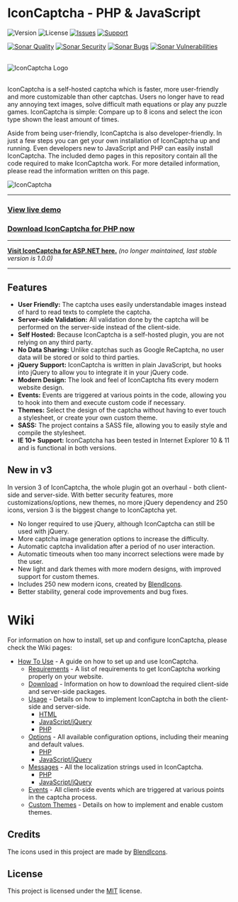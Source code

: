 # IconCaptcha - PHP & JavaScript

![Version](https://img.shields.io/badge/Version-3.1.3-orange.svg?style=flat-square)
![License](https://img.shields.io/badge/License-MIT-blue.svg?style=flat-square)
[![Issues](https://img.shields.io/github/issues/fabianwennink/IconCaptcha-PHP?style=flat-square)](https://github.com/fabianwennink/IconCaptcha-PHP/issues)
[![Support](https://img.shields.io/badge/Support-Buy_Me_A_Coffee-yellow.svg?style=flat-square)](https://www.buymeacoffee.com/fabianwennink)

[![Sonar Quality](https://img.shields.io/sonar/alert_status/fabianwennink_IconCaptcha-PHP?server=https%3A%2F%2Fsonarcloud.io&style=flat-square&logo=sonarcloud)](https://sonarcloud.io/dashboard?id=fabianwennink_IconCaptcha-PHP)
[![Sonar Security](https://img.shields.io/sonar/security_rating/fabianwennink_IconCaptcha-PHP?server=https%3A%2F%2Fsonarcloud.io&style=flat-square&logo=sonarcloud&color=%234c1)](https://sonarcloud.io/dashboard?id=fabianwennink_IconCaptcha-PHP)
[![Sonar Bugs](https://img.shields.io/sonar/bugs/fabianwennink_IconCaptcha-PHP?server=https%3A%2F%2Fsonarcloud.io&style=flat-square&logo=sonarcloud)](https://sonarcloud.io/dashboard?id=fabianwennink_IconCaptcha-PHP)
[![Sonar Vulnerabilities](https://img.shields.io/sonar/vulnerabilities/fabianwennink_IconCaptcha-PHP?server=https%3A%2F%2Fsonarcloud.io&style=flat-square&logo=sonarcloud)](https://sonarcloud.io/dashboard?id=fabianwennink_IconCaptcha-PHP)

<br>
<picture>
  <source media="(prefers-color-scheme: dark)" srcset="https://i.imgur.com/k8sIUQI.png">
  <source media="(prefers-color-scheme: light)" srcset="https://i.imgur.com/RMUALSz.png">
  <img alt="IconCaptcha Logo" src="https://i.imgur.com/RMUALSz.png">
</picture>
<br><br>

IconCaptcha is a self-hosted captcha which is faster, more user-friendly and more customizable than other captchas. Users no longer have to read any annoying 
text images, solve difficult math equations or play any puzzle games. IconCaptcha is simple: Compare up to 8 icons and select the icon type shown the least amount of times.

Aside from being user-friendly, IconCaptcha is also developer-friendly. In just a few steps you can get your own installation of IconCaptcha up and running. 
Even developers new to JavaScript and PHP can easily install IconCaptcha. The included demo pages in this repository contain all the code required to make IconCaptcha work. 
For more detailed information, please read the information written on this page.

<img src="https://i.imgur.com/WsWdBRL.png" title="IconCaptcha" alt="IconCaptcha" />

___
### <a href="https://www.fabianwennink.nl/projects/IconCaptcha/v2/">View live demo</a>
### <a href="https://github.com/fabianwennink/jQuery-Icon-Captcha-Plugin/releases">Download IconCaptcha for PHP now</a>
___

**<a href="https://github.com/fabianwennink/IconCaptcha-Plugin-ASP.NET">Visit IconCaptcha for ASP.NET here.</a>** _(no longer maintained, last stable version is 1.0.0)_
___

## Features
* __User Friendly:__ The captcha uses easily understandable images instead of hard to read texts to complete the captcha.
* __Server-side Validation:__ All validation done by the captcha will be performed on the server-side instead of the client-side.
* __Self Hosted:__ Because IconCaptcha is a self-hosted plugin, you are not relying on any third party.
* __No Data Sharing:__ Unlike captchas such as Google ReCaptcha, no user data will be stored or sold to third parties.
* __jQuery Support:__ IconCaptcha is written in plain JavaScript, but hooks into jQuery to allow you to integrate it in your jQuery code.
* __Modern Design:__ The look and feel of IconCaptcha fits every modern website design.
* __Events:__ Events are triggered at various points in the code, allowing you to hook into them and execute custom code if necessary.
* __Themes:__ Select the design of the captcha without having to ever touch a stylesheet, or create your own custom theme.
* __SASS:__ The project contains a SASS file, allowing you to easily style and compile the stylesheet.
* __IE 10+ Support:__ IconCaptcha has been tested in Internet Explorer 10 & 11 and is functional in both versions.

## New in v3
In version 3 of IconCaptcha, the whole plugin got an overhaul - both client-side and server-side. With better security features, more customizations/options, new 
themes, no more jQuery dependency and 250 icons, version 3 is the biggest change to IconCaptcha yet.

* No longer required to use jQuery, although IconCaptcha can still be used with jQuery.
* More captcha image generation options to increase the difficulty.
* Automatic captcha invalidation after a period of no user interaction.
* Automatic timeouts when too many incorrect selections were made by the user.
* New light and dark themes with more modern designs, with improved support for custom themes.
* Includes 250 new modern icons, created by [BlendIcons](https://blendicons.com/).
* Better stability, general code improvements and bug fixes.

# Wiki
For information on how to install, set up and configure IconCaptcha, please check the Wiki pages:

* [How To Use](https://github.com/fabianwennink/IconCaptcha-PHP/wiki/How-To-Use) - A guide on how to set up and use IconCaptcha.
    * [Requirements](https://github.com/fabianwennink/IconCaptcha-PHP/wiki/How-To-Use#requirements) - A list of requirements to get IconCaptcha working properly on your website.
    * [Download](https://github.com/fabianwennink/IconCaptcha-PHP/wiki/How-To-Use#download) - Information on how to download the required client-side and server-side packages.
    * [Usage](https://github.com/fabianwennink/IconCaptcha-PHP/wiki/How-To-Use#usage) - Details on how to implement IconCaptcha in both the client-side and server-side.
        * [HTML](https://github.com/fabianwennink/IconCaptcha-PHP/wiki/How-To-Use#html)
        * [JavaScript/jQuery](https://github.com/fabianwennink/IconCaptcha-PHP/wiki/How-To-Use#javascript--jquery)
        * [PHP](https://github.com/fabianwennink/IconCaptcha-PHP/wiki/How-To-Use#php)
    * [Options](https://github.com/fabianwennink/IconCaptcha-PHP/wiki/How-To-Use#options) - All available configuration options, including their meaning and default values.
        * [PHP](https://github.com/fabianwennink/IconCaptcha-PHP/wiki/How-To-Use#php-1)
        * [JavaScript/jQuery](https://github.com/fabianwennink/IconCaptcha-PHP/wiki/How-To-Use#javascript--jquery-1)
    * [Messages](https://github.com/fabianwennink/IconCaptcha-PHP/wiki/How-To-Use#messages) - All the localization strings used in IconCaptcha.
        * [PHP](https://github.com/fabianwennink/IconCaptcha-PHP/wiki/How-To-Use#php-2)
        * [JavaScript/jQuery](https://github.com/fabianwennink/IconCaptcha-PHP/wiki/How-To-Use#javascript--jquery-2)
    * [Events](https://github.com/fabianwennink/IconCaptcha-PHP/wiki/How-To-Use#events) - All client-side events which are triggered at various points in the captcha process.
    * [Custom Themes](https://github.com/fabianwennink/IconCaptcha-PHP/wiki/How-To-Use#custom-themes) - Details on how to implement and enable custom themes.

## Credits
The icons used in this project are made by [BlendIcons](https://blendicons.com/).

## License
This project is licensed under the [MIT](https://www.fabianwennink.nl/projects/IconCaptcha/license) license.

